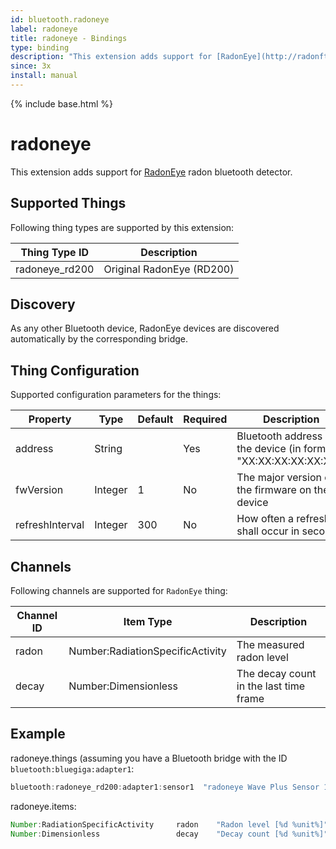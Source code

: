 ```yaml
---
id: bluetooth.radoneye
label: radoneye
title: radoneye - Bindings
type: binding
description: "This extension adds support for [RadonEye](http://radonftlab.com/radon-sensor-product/radon-detector/rd200/) radon bluetooth detector."
since: 3x
install: manual
---
```


<!-- Attention authors: Do not edit directly. Please add your changes to the appropriate source repository -->

{% include base.html %}

# radoneye

This extension adds support for [RadonEye](http://radonftlab.com/radon-sensor-product/radon-detector/rd200/) radon bluetooth detector.

## Supported Things

Following thing types are supported by this extension:

| Thing Type ID       | Description                            |
| ------------------- | -------------------------------------- |
| radoneye_rd200      | Original RadonEye  (RD200)             |

## Discovery

As any other Bluetooth device, RadonEye devices are discovered automatically by the corresponding bridge.

## Thing Configuration

Supported configuration parameters for the things:

| Property        | Type    | Default | Required | Description                                                     |
|-----------------|---------|---------|----------|-----------------------------------------------------------------|
| address         | String  |         | Yes      | Bluetooth address of the device (in format "XX:XX:XX:XX:XX:XX") |
| fwVersion       | Integer | 1       | No       | The major version of the firmware on the device                 |
| refreshInterval | Integer | 300     | No       | How often a refresh shall occur in seconds                      |

## Channels

Following channels are supported for `RadonEye` thing:

| Channel ID | Item Type                        | Description                            |
|------------|----------------------------------|----------------------------------------|
| radon      | Number:RadiationSpecificActivity | The measured radon level               |
| decay      | Number:Dimensionless             | The decay count in the last time frame |

## Example

radoneye.things (assuming you have a Bluetooth bridge with the ID `bluetooth:bluegiga:adapter1`:

```java
bluetooth:radoneye_rd200:adapter1:sensor1  "radoneye Wave Plus Sensor 1" (bluetooth:bluegiga:adapter1) [ address="12:34:56:78:9A:BC", refreshInterval=300 ]
```

radoneye.items:

```java
Number:RadiationSpecificActivity     radon    "Radon level [%d %unit%]"   { channel="bluetooth:radoneye_rd200:adapter1:sensor1:radon" }
Number:Dimensionless                 decay    "Decay count [%d %unit%]"   { channel="bluetooth:radoneye_rd200:adapter1:sensor1:decay" }
```
